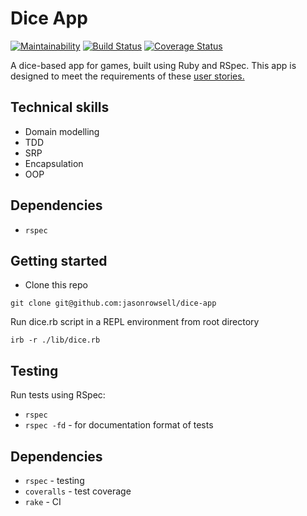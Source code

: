 # Dice App

[![Maintainability](https://api.codeclimate.com/v1/badges/ee0fac21dcc5099a81cb/maintainability)](https://codeclimate.com/github/jasonrowsell/dice_app/maintainability) [![Build Status](https://travis-ci.com/jasonrowsell/dice_app.svg?branch=main)](https://travis-ci.com/jasonrowsell/dice_app) [![Coverage Status](https://coveralls.io/repos/github/jasonrowsell/dice_app/badge.svg)](https://coveralls.io/github/jasonrowsell/dice_app)

A dice-based app for games, built using Ruby and RSpec.
This app is designed to meet the requirements of these [user stories.](./user_stories.md)

## Technical skills

- Domain modelling
- TDD
- SRP
- Encapsulation
- OOP

## Dependencies

- `rspec`

## Getting started

- Clone this repo

```shell
git clone git@github.com:jasonrowsell/dice-app
```

Run dice.rb script in a REPL environment from root directory

```shell
irb -r ./lib/dice.rb
```

## Testing

Run tests using RSpec:

- `rspec`
- `rspec -fd` - for documentation format of tests

## Dependencies

- `rspec` - testing
- `coveralls` - test coverage
- `rake` - CI
